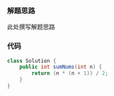 ### 解题思路
此处撰写解题思路

### 代码

```java
class Solution {
    public int sumNums(int n) {
        return (n * (n + 1)) / 2;
    }
}
```